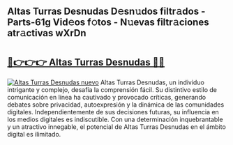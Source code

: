 ## Altas Turras Desnudas D𝚎sn𝚞dos filtr𝚊dos - Parts-61g Vid𝚎os f𝚘tos - N𝚞evas filtr𝚊ciones atr𝚊ctivas wXrDn

# <h2><a href="http://mb0ggc1.tromn.icu/?c=Altas+Turras+Desnudas">🔗👉👉👉 Altas Turras Desnudas 🔗🔗</a></h2>

[![Altas Turras Desnudas nuevo](https://i.imgur.com/pEAQMta.gif)](http://mb0ggc1.tromn.icu/?c=Altas+Turras+Desnudas)
Altas Turras Desnudas, un individuo intrigante y complejo, desafía la comprensión fácil. Su distintivo estilo de comunicación en línea ha cautivado y provocado críticas, generando debates sobre privacidad, autoexpresión y la dinámica de las comunidades digitales. Independientemente de sus decisiones futuras, su influencia en los medios digitales es indiscutible. Con una determinación inquebrantable y un atractivo innegable, el potencial de Altas Turras Desnudas en el ámbito digital es ilimitado.
